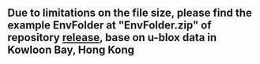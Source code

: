## Due to limitations on the file size, please find the example EnvFolder at "EnvFolder.zip" of repository [release](https://github.com/ZhengdaoLI0602/GNSS_INS_Integrations_Comparisons/releases/tag/EnvFolder), base on u-blox data in Kowloon Bay, Hong Kong
